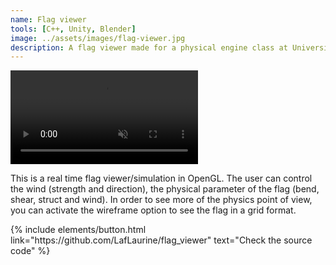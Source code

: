 ```yaml
---
name: Flag viewer
tools: [C++, Unity, Blender]
image: ../assets/images/flag-viewer.jpg
description: A flag viewer made for a physical engine class at Université Gustave Eiffel.
---
```


<video muted controls autoplay>
    <source src="../../assets/file/flag_viewer.mp4" type="video/mp4">
</video>

<p>This is a real time flag viewer/simulation in OpenGL. The user can control the wind (strength and direction), the physical parameter of the flag (bend, shear, struct and wind). In order to see more of the physics point of view, you can activate the wireframe option to see the flag in a grid format.</p>

<p class="text-center">
{% include elements/button.html link="https://github.com/LafLaurine/flag_viewer" text="Check the source code" %}
</p>
